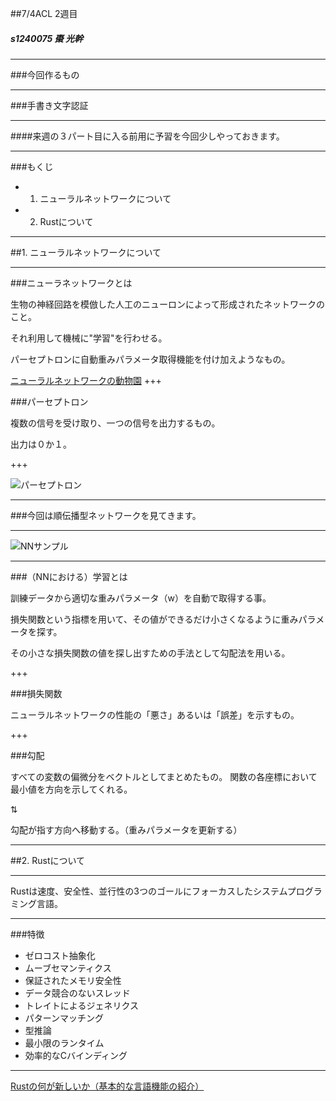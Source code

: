 ##7/4ACL 2週目
 

##### s1240075 棗 光幹

---

###今回作るもの

---

###手書き文字認証

---

####来週の３パート目に入る前用に予習を今回少しやっておきます。

---

###もくじ

 -  1. ニューラルネットワークについて
 -  2. Rustについて

---

##1. ニューラルネットワークについて

---

###ニューラネットワークとは

生物の神経回路を模倣した人工のニューロンによって形成されたネットワークのこと。

それ利用して機械に"学習"を行わせる。

パーセプトロンに自動重みパラメータ取得機能を付け加えようなもの。

[ニューラルネットワークの動物園](http://postd.cc/neural-network-zoo/)
+++

###パーセプトロン

複数の信号を受け取り、一つの信号を出力するもの。

出力は０か１。

+++

![パーセプトロン](http://cdn-ak.f.st-hatena.com/images/fotolife/e/emoson/20150223/20150223034531.png)

---

###今回は順伝播型ネットワークを見てきます。

---

![NNサンプル](https://qiita-image-store.s3.amazonaws.com/0/15582/61b2ba68-f382-e28b-96db-e900f20c3eac.png)

---

###（NNにおける）学習とは

訓練データから適切な重みパラメータ（w）を自動で取得する事。


損失関数という指標を用いて、その値ができるだけ小さくなるように重みパラメータを探す。

その小さな損失関数の値を探し出すための手法として勾配法を用いる。

+++

###損失関数


ニューラルネットワークの性能の「悪さ」あるいは「誤差」を示すもの。

+++

###勾配

すべての変数の偏微分をベクトルとしてまとめたもの。
関数の各座標において最小値を方向を示してくれる。

⇅

勾配が指す方向へ移動する。（重みパラメータを更新する）

---

##2. Rustについて

---

Rustは速度、安全性、並行性の3つのゴールにフォーカスしたシステムプログラミング言語。 

---

###特徴

- ゼロコスト抽象化
- ムーブセマンティクス
- 保証されたメモリ安全性
- データ競合のないスレッド
- トレイトによるジェネリクス
- パターンマッチング
- 型推論
- 最小限のランタイム
- 効率的なCバインディング

---

[Rustの何が新しいか（基本的な言語機能の紹介）](https://imoz.jp/note/rust-functions.html)
